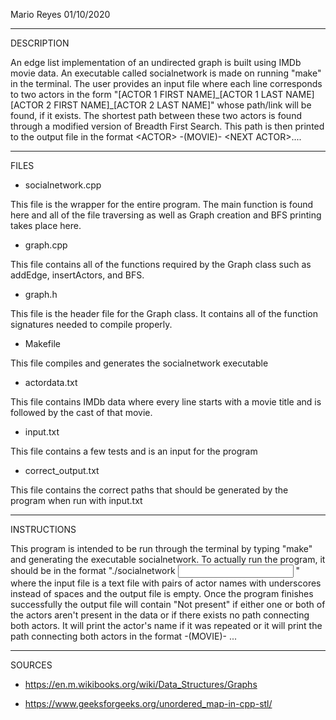 Mario Reyes
01/10/2020

------------
DESCRIPTION

An edge list implementation of an undirected graph is built using IMDb movie data. An executable called
socialnetwork is made on running "make" in the terminal. The user provides an input file where each line corresponds to two actors in the form
"[ACTOR 1 FIRST NAME]\_[ACTOR 1 LAST NAME] [ACTOR 2 FIRST NAME]\_[ACTOR 2 LAST NAME]" whose path/link will be found, if it exists. The shortest 
path between these two actors is found through a modified version of Breadth First Search. This path is then printed to the output file in the format
\<ACTOR\> -(MOVIE)- \<NEXT ACTOR\>....

-----------
FILES

- socialnetwork.cpp

This file is the wrapper for the entire program. The main function is found here and all of the file traversing
as well as Graph creation and BFS printing takes place here.

- graph.cpp

This file contains all of the functions required by the Graph class such as addEdge, insertActors, and BFS.

- graph.h

This file is the header file for the Graph class. It contains all of the function signatures needed to compile properly.

- Makefile

This file compiles and generates the socialnetwork executable

- actordata.txt

This file contains IMDb data where every line starts with a movie title and is followed by the cast of that movie.

- input.txt

This file contains a few tests and is an input for the program

- correct_output.txt

This file contains the correct paths that should be generated by the program when run with input.txt 


------------------
INSTRUCTIONS

This program is intended to be run through the terminal by typing "make" and generating the executable socialnetwork.
To actually run the program, it should be in the format "./socialnetwork <INPUT FILE> <OUTPUT FILE>" where the input file 
is a text file with pairs of actor names with underscores instead of spaces and the output file is empty. Once the program 
finishes successfully the output file will contain "Not present" if either one or both of the actors aren't present in
the data or if there exists no path connecting both actors. It will print the actor's name if it was repeated or it will 
print the path connecting both actors in the format <ACTOR> -(MOVIE)- <NEXT ACTOR>...

------------------
SOURCES

- https://en.m.wikibooks.org/wiki/Data_Structures/Graphs

- https://www.geeksforgeeks.org/unordered_map-in-cpp-stl/
